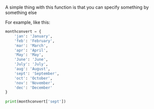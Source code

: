 A simple thing with this function is that you can specify something by something else

For example, like this:
```python
monthconvert = {  
    'jan': 'January',  
    'feb': 'February',  
    'mar': 'March',  
    'apr': 'April',  
    'May': 'May',  
    'June': 'June',  
    'July': 'July',  
    'aug': 'August',  
    'sept': 'September',  
    'oct': 'October',  
    'nov': 'November',  
    'dec': 'December'  
}  
  
print(monthconvert['sept'])
```

